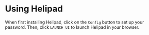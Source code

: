 # Using Helipad

When first installing Helipad, click on the `Config` button to set up your password. Then, click `LAUNCH UI` to launch Helipad in your browser.

